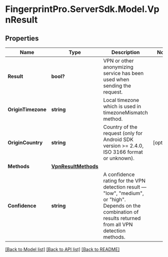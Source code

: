 # FingerprintPro.ServerSdk.Model.VpnResult
## Properties

Name | Type | Description | Notes
------------ | ------------- | ------------- | -------------
**Result** | **bool?** | VPN or other anonymizing service has been used when sending the request. | 
**OriginTimezone** | **string** | Local timezone which is used in timezoneMismatch method. | 
**OriginCountry** | **string** | Country of the request (only for Android SDK version >= 2.4.0, ISO 3166 format or unknown). | [optional] 
**Methods** | [**VpnResultMethods**](VpnResultMethods.md) |  | 
**Confidence** | **string** | A confidence rating for the VPN detection result — \"low\", \"medium\", or \"high\". Depends on the combination of results returned from all VPN detection methods. | 

[[Back to Model list]](../README.md#documentation-for-models) [[Back to API list]](../README.md#documentation-for-api-endpoints) [[Back to README]](../README.md)

